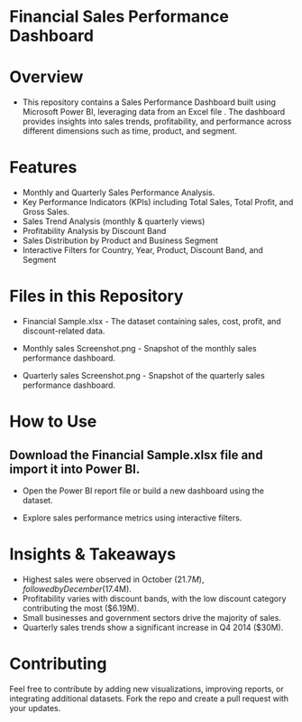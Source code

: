 #  Financial Sales Performance Dashboard

# Overview
- This repository contains a Sales Performance Dashboard built using Microsoft Power BI, leveraging data from an Excel file . The dashboard provides insights into sales trends, profitability, and performance across different dimensions such as time, product, and segment.

# Features
- Monthly and Quarterly Sales Performance Analysis.
- Key Performance Indicators (KPIs) including Total Sales, Total Profit, and Gross Sales.
- Sales Trend Analysis (monthly & quarterly views)
- Profitability Analysis by Discount Band
- Sales Distribution by Product and Business Segment
- Interactive Filters for Country, Year, Product, Discount Band, and Segment

# Files in this Repository

- Financial Sample.xlsx - The dataset containing sales, cost, profit, and discount-related data.
  
- Monthly sales Screenshot.png - Snapshot of the monthly sales performance dashboard.

- Quarterly sales Screenshot.png - Snapshot of the quarterly sales performance dashboard.

# How to Use
## Download the Financial Sample.xlsx file and import it into Power BI.

- Open the Power BI report file or build a new dashboard using the dataset.

- Explore sales performance metrics using interactive filters.

# Insights & Takeaways
- Highest sales were observed in October ($21.7M), followed by December ($17.4M).
- Profitability varies with discount bands, with the low discount category contributing the most ($6.19M).
- Small businesses and government sectors drive the majority of sales.
- Quarterly sales trends show a significant increase in Q4 2014 ($30M).

# Contributing

Feel free to contribute by adding new visualizations, improving reports, or integrating additional datasets. Fork the repo and create a pull request with your updates.
